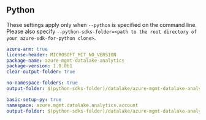 ## Python

These settings apply only when `--python` is specified on the command line.
Please also specify `--python-sdks-folder=<path to the root directory of your azure-sdk-for-python clone>`.

``` yaml $(track2)
azure-arm: true
license-header: MICROSOFT_MIT_NO_VERSION
package-name: azure-mgmt-datalake-analytics
package-version: 1.0.0b1
clear-output-folder: true
```

``` yaml $(python-mode) == 'update' && $(track2)
no-namespace-folders: true
output-folder: $(python-sdks-folder)/datalake/azure-mgmt-datalake-analytics/azure/mgmt/datalake/analytics/account
```

``` yaml $(python-mode) == 'create' && $(track2)
basic-setup-py: true
namespace: azure.mgmt.datalake.analytics.account
output-folder: $(python-sdks-folder)/datalake/azure-mgmt-datalake-analytics
```
